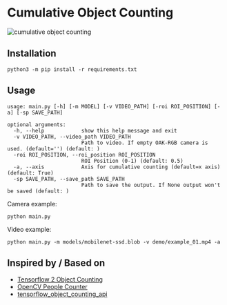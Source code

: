 # Cumulative Object Counting

![cumulative object counting](https://raw.githubusercontent.com/TannerGilbert/Tensorflow-2-Object-Counting/master/doc/cumulative_object_counting.PNG)

## Installation

```
python3 -m pip install -r requirements.txt
```

## Usage

```
usage: main.py [-h] [-m MODEL] [-v VIDEO_PATH] [-roi ROI_POSITION] [-a] [-sp SAVE_PATH]

optional arguments:
  -h, --help            show this help message and exit
  -v VIDEO_PATH, --video_path VIDEO_PATH
                        Path to video. If empty OAK-RGB camera is used. (default='') (default: )
  -roi ROI_POSITION, --roi_position ROI_POSITION
                        ROI Position (0-1) (default: 0.5)
  -a, --axis            Axis for cumulative counting (default=x axis) (default: True)
  -sp SAVE_PATH, --save_path SAVE_PATH
                        Path to save the output. If None output won't be saved (default: )
```

Camera example:
```
python main.py
```

Video example:
```
python main.py -m models/mobilenet-ssd.blob -v demo/example_01.mp4 -a
```


## Inspired by / Based on
* [Tensorflow 2 Object Counting](https://github.com/TannerGilbert/Tensorflow-2-Object-Counting)
* [OpenCV People Counter](https://www.pyimagesearch.com/2018/08/13/opencv-people-counter/) 
* [tensorflow_object_counting_api](https://github.com/ahmetozlu/tensorflow_object_counting_api)
